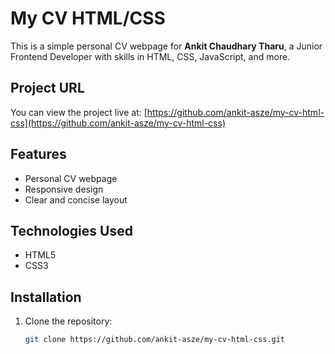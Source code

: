 # My CV HTML/CSS

This is a simple personal CV webpage for **Ankit Chaudhary Tharu**, a Junior Frontend Developer with skills in HTML, CSS, JavaScript, and more.

## Project URL

You can view the project live at: [https://github.com/ankit-asze/my-cv-html-css](https://github.com/ankit-asze/my-cv-html-css)

## Features

- Personal CV webpage
- Responsive design
- Clear and concise layout

## Technologies Used

- HTML5
- CSS3

## Installation

1. Clone the repository:
   ```bash
   git clone https://github.com/ankit-asze/my-cv-html-css.git
